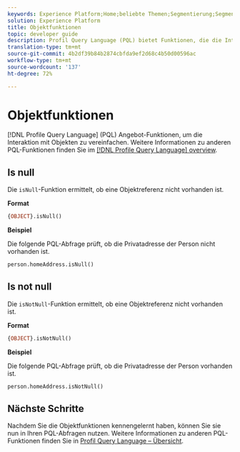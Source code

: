 ```yaml
---
keywords: Experience Platform;Home;beliebte Themen;Segmentierung;Segmentierung;Segmentierungsdienst;pql;PQL;Profil-Abfrage-Sprache;Objektfunktionen;Objekt
solution: Experience Platform
title: Objektfunktionen
topic: developer guide
description: Profil Query Language (PQL) bietet Funktionen, die die Interaktion mit Objekten erleichtern.
translation-type: tm+mt
source-git-commit: 4b2df39b84b2874cbfda9ef2d68c4b50d00596ac
workflow-type: tm+mt
source-wordcount: '137'
ht-degree: 72%

---
```



# Objektfunktionen

[!DNL Profile Query Language] (PQL) Angebot-Funktionen, um die Interaktion mit Objekten zu vereinfachen. Weitere Informationen zu anderen PQL-Funktionen finden Sie im [[!DNL Profile Query Language] overview](./overview.md).

## Is null

Die `isNull`-Funktion ermittelt, ob eine Objektreferenz nicht vorhanden ist.

**Format**

```sql
{OBJECT}.isNull()
```

**Beispiel**

Die folgende PQL-Abfrage prüft, ob die Privatadresse der Person nicht vorhanden ist.

```sql
person.homeAddress.isNull()
```

## Is not null

Die `isNotNull`-Funktion ermittelt, ob eine Objektreferenz nicht vorhanden ist.

**Format**

```sql
{OBJECT}.isNotNull()
```

**Beispiel**

Die folgende PQL-Abfrage prüft, ob die Privatadresse der Person vorhanden ist.

```sql
person.homeAddress.isNotNull()
```

## Nächste Schritte

Nachdem Sie die Objektfunktionen kennengelernt haben, können Sie sie nun in Ihren PQL-Abfragen nutzen. Weitere Informationen zu anderen PQL-Funktionen finden Sie in [Profil Query Language – Übersicht](./overview.md).